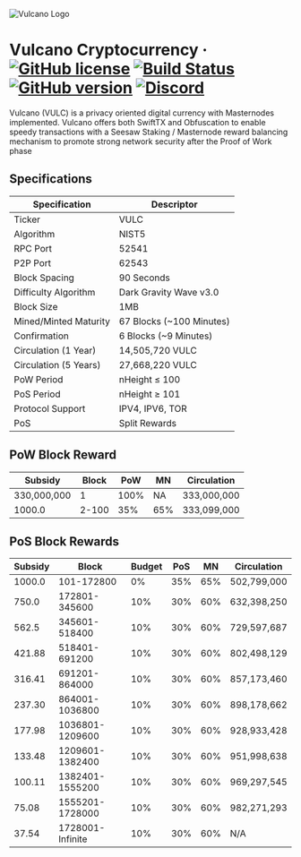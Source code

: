 ![Vulcano Logo](https://vulcanocrypto.com/wp-content/uploads/2018/03/Badge-Full-Color.svg)

Vulcano Cryptocurrency
&middot;
[![GitHub license](https://img.shields.io/github/license/vulcano-crypto/Vulcano.svg)](https://github.com/vulcano-crypto/Vulcano/blob/master/COPYING) [![Build Status](https://travis-ci.org/vulcano-crypto/Vulcano.svg?branch=master)](https://travis-ci.org/vulcano-crypto/Vulcano) [![GitHub version](https://badge.fury.io/gh/vulcano-crypto%2FVulcano.svg)](https://badge.fury.io/gh/vulcano-crypto%2FVulcano) [![Discord](https://img.shields.io/discord/374271866308919296.svg)](https://discord.me/vulcanocrypto)
=====

Vulcano (VULC) is a privacy oriented digital currency with Masternodes implemented.
Vulcano offers both SwiftTX and Obfuscation to enable speedy transactions with a Seesaw Staking / Masternode reward balancing mechanism to promote strong network security after the Proof of Work phase

## Specifications

| Specification         | Descriptor                              |
|-----------------------|-----------------------------------------|
| Ticker                | VULC                                    |
| Algorithm             | NIST5                                   |
| RPC Port              | 52541                                   |
| P2P Port              | 62543                                   |
| Block Spacing         | 90 Seconds                              |
| Difficulty Algorithm  | Dark Gravity Wave v3.0                  |
| Block Size            | 1MB                                     |
| Mined/Minted Maturity | 67 Blocks (~100 Minutes)                |
| Confirmation          | 6 Blocks (~9 Minutes)                   |
| Circulation (1 Year)  | 14,505,720 VULC                         |
| Circulation (5 Years) | 27,668,220 VULC                         |
| PoW Period            | nHeight ≤ 100                           |
| PoS Period            | nHeight ≥ 101                           |
| Protocol Support      | IPV4, IPV6, TOR                         |
| PoS                   | Split Rewards                           |

## PoW Block Reward

| Subsidy      | Block  | PoW  | MN  | Circulation  |
|--------------|--------|------|-----|--------------|
| 330,000,000  | 1      | 100% | NA  | 333,000,000  |
| 1000.0       | 2-100  | 35%  | 65% | 333,099,000  |

## PoS Block Rewards

| Subsidy | Block            | Budget | PoS  | MN  | Circulation   |
|---------|------------------|--------|------|-----|---------------|
| 1000.0  | 101-172800       | 0%     | 35%  | 65% | 502,799,000   |
| 750.0   | 172801-345600    | 10%    | 30%  | 60% | 632,398,250   |
| 562.5   | 345601-518400    | 10%    | 30%  | 60% | 729,597,687   |
| 421.88  | 518401-691200    | 10%    | 30%  | 60% | 802,498,129   |
| 316.41  | 691201-864000    | 10%    | 30%  | 60% | 857,173,460   |
| 237.30  | 864001-1036800   | 10%    | 30%  | 60% | 898,178,662   |
| 177.98  | 1036801-1209600  | 10%    | 30%  | 60% | 928,933,428   |
| 133.48  | 1209601-1382400  | 10%    | 30%  | 60% | 951,998,638   |
| 100.11  | 1382401-1555200  | 10%    | 30%  | 60% | 969,297,545   |
| 75.08   | 1555201-1728000  | 10%    | 30%  | 60% | 982,271,293   |
| 37.54   | 1728001-Infinite | 10%    | 30%  | 60% | N/A           |
